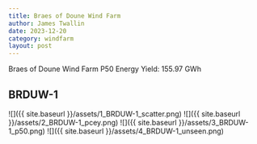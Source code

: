 ```yaml
---
title: Braes of Doune Wind Farm
author: James Twallin
date: 2023-12-20
category: windfarm
layout: post
---
```

Braes of Doune Wind Farm P50 Energy Yield: 155.97 GWh

BRDUW-1
-------------
![]({{ site.baseurl }}/assets/1_BRDUW-1_scatter.png)
![]({{ site.baseurl }}/assets/2_BRDUW-1_pcey.png)
![]({{ site.baseurl }}/assets/3_BRDUW-1_p50.png)
![]({{ site.baseurl }}/assets/4_BRDUW-1_unseen.png)

